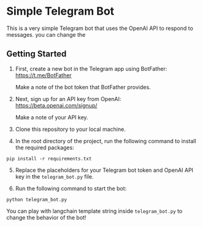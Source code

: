 # Simple Telegram Bot

This is a very simple Telegram bot that uses the OpenAI API to respond to messages. you can change the 

## Getting Started

1. First, create a new bot in the Telegram app using BotFather:
   https://t.me/BotFather
   
   Make a note of the bot token that BotFather provides.

2. Next, sign up for an API key from OpenAI:
   https://beta.openai.com/signup/
   
   Make a note of your API key.

3. Clone this repository to your local machine.

4. In the root directory of the project, run the following command to install the required packages:

```
pip install -r requirements.txt
```


5. Replace the placeholders for your Telegram bot token and OpenAI API key in the `telegram_bot.py` file.

6. Run the following command to start the bot:

```
python telegram_bot.py
```

You can play with langchain template string inside `telegram_bot.py` to change the behavior of the bot!